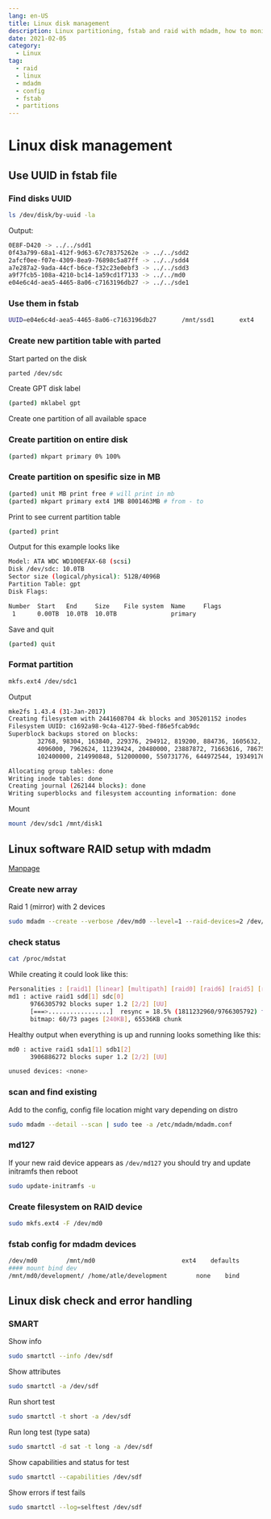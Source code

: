 ```yaml
---
lang: en-US
title: Linux disk management
description: Linux partitioning, fstab and raid with mdadm, how to monitor and setup
date: 2021-02-05
category:
  - Linux
tag:
  - raid
  - linux
  - mdadm
  - config
  - fstab
  - partitions
---
```


# Linux disk management

## Use UUID in fstab file

### Find disks UUID

```sh
ls /dev/disk/by-uuid -la
```

Output:

```bash
0E8F-D420 -> ../../sdd1
0f43a799-68a1-412f-9d63-67c78375262e -> ../../sdd2
2afcf0ee-f07e-4309-8ea9-76898c5a87ff -> ../../sdd4
a7e287a2-9ada-44cf-b6ce-f32c23e0ebf3 -> ../../sdd3
a9f7fcb5-108a-4210-bc14-1a59cd1f7133 -> ../../md0
e04e6c4d-aea5-4465-8a06-c7163196db27 -> ../../sde1
```

### Use them in fstab

```sh
UUID=e04e6c4d-aea5-4465-8a06-c7163196db27       /mnt/ssd1       ext4    defaults        0       3
```

### Create new partition table with parted

Start parted on the disk

```sh
parted /dev/sdc
```

Create GPT disk label

```sh
(parted) mklabel gpt
```

Create one partition of all available space

### Create partition on entire disk

```sh
(parted) mkpart primary 0% 100%
```

### Create partition on spesific size in MB
```sh
(parted) unit MB print free # will print in mb
(parted) mkpart primary ext4 1MB 8001463MB # from - to
```

Print to see current partition table

```sh
(parted) print
```

Output for this example looks like

```bash
Model: ATA WDC WD100EFAX-68 (scsi)
Disk /dev/sdc: 10.0TB
Sector size (logical/physical): 512B/4096B
Partition Table: gpt
Disk Flags:

Number  Start   End     Size    File system  Name     Flags
 1      0.00TB  10.0TB  10.0TB               primary
```

Save and quit

```sh
(parted) quit
```

### Format partition

```sh
mkfs.ext4 /dev/sdc1
```

Output

```bash
mke2fs 1.43.4 (31-Jan-2017)
Creating filesystem with 2441608704 4k blocks and 305201152 inodes
Filesystem UUID: c1692a98-9c4a-4127-9bed-f86e5fcab9dc
Superblock backups stored on blocks:
        32768, 98304, 163840, 229376, 294912, 819200, 884736, 1605632, 2654208,
        4096000, 7962624, 11239424, 20480000, 23887872, 71663616, 78675968,
        102400000, 214990848, 512000000, 550731776, 644972544, 1934917632

Allocating group tables: done
Writing inode tables: done
Creating journal (262144 blocks): done
Writing superblocks and filesystem accounting information: done
```

Mount

```sh
mount /dev/sdc1 /mnt/disk1
```

## Linux software RAID setup with mdadm

[Manpage](https://linux.die.net/man/8/mdadm)

### Create new array

Raid 1 (mirror) with 2 devices

```sh
sudo mdadm --create --verbose /dev/md0 --level=1 --raid-devices=2 /dev/sdc /dev/sdd
```

### check status

```sh
cat /proc/mdstat
```

While creating it could look like this:

```bash
Personalities : [raid1] [linear] [multipath] [raid0] [raid6] [raid5] [raid4] [raid10]
md1 : active raid1 sdd[1] sdc[0]
      9766305792 blocks super 1.2 [2/2] [UU]
      [===>.................]  resync = 18.5% (1811232960/9766305792) finish=686.7min speed=193056K/sec
      bitmap: 60/73 pages [240KB], 65536KB chunk
```

Healthy output when everything is up and running looks something like this:

```bash
md0 : active raid1 sda1[1] sdb1[2]
      3906886272 blocks super 1.2 [2/2] [UU]

unused devices: <none>
```

### scan and find existing

Add to the config, config file location might vary depending on distro

```sh
sudo mdadm --detail --scan | sudo tee -a /etc/mdadm/mdadm.conf
```

### md127

If your new raid device appears as `/dev/md127` you should try and update initramfs then reboot

```sh
sudo update-initramfs -u
```

### Create filesystem on RAID device

```sh
sudo mkfs.ext4 -F /dev/md0
```

### fstab config for mdadm devices

```sh
/dev/md0        /mnt/md0                        ext4    defaults        0       2
#### mount bind dev
/mnt/md0/development/ /home/atle/development        none    bind
```

## Linux disk check and error handling

### SMART

Show info

```sh
sudo smartctl --info /dev/sdf
```

Show attributes

```sh
sudo smartctl -a /dev/sdf
```

Run short test

```sh
sudo smartctl -t short -a /dev/sdf
```

Run long test (type sata)

```sh
sudo smartctl -d sat -t long -a /dev/sdf
```

Show capabilities and status for test

```sh
sudo smartctl --capabilities /dev/sdf
```

Show errors if test fails

```sh
sudo smartctl --log=selftest /dev/sdf
```